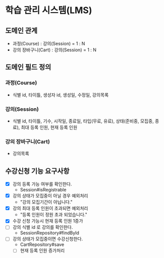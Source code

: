 # 학습 관리 시스템(LMS)

## 도메인 관계

- 과정(Course) : 강의(Session) = 1 : N
- 강의 장바구니(Cart) : 강의(Session) = 1 : N

## 도메인 필드 정의

### 과정(Course)

- 식별 id, 타이틀, 생성자 id, 생성일, 수정일, 강의목록

### 강의(Session)

- 식별 id, 타이틀, 기수, 시작일, 종료일, 타입(무료, 유료), 상태(준비중, 모집중, 종료), 최대 등록 인원, 현재 등록 인원

### 강의 장바구니(Cart)

- 강의목록

## 수강신청 기능 요구사항

- [x] 강의 등록 가능 여부를 확인한다.
    - Session#isRegistrable
- [x] 강의 상태가 모집중이 아닐 경우 예외처리
    - "강의 모집기간이 아닙니다."
- [x] 강의 최대 등록 인원이 초과되면 예외처리
    - "등록 인원이 정원 초과 되었습니다."
- [x] 수강 신청 가능시 현재 등록 인원 1증가
- [ ] 강의 식별 id 로 강의를 확인한다.
    - SessionRepository#findById
- [ ] 강의 상태가 모집중이면 수강신청한다.
    - CartRepository#save
    - [ ] 현재 등록 인원 증가처리
